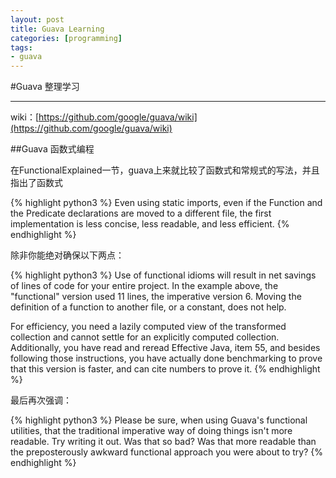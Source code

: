 ```yaml
---
layout: post
title: Guava Learning
categories: [programming]
tags:
- guava
---
```


#Guava 整理学习

------

wiki：[https://github.com/google/guava/wiki](https://github.com/google/guava/wiki)

##Guava 函数式编程

在FunctionalExplained一节，guava上来就比较了函数式和常规式的写法，并且指出了函数式

{% highlight python3 %}
Even using static imports, even if the Function and the Predicate declarations are moved to a different file, the first implementation is less concise, less readable, and less efficient.
{% endhighlight %}

除非你能绝对确保以下两点：

{% highlight python3 %}
Use of functional idioms will result in net savings of lines of code for your entire project. In the example above, the "functional" version used 11 lines, the imperative version 6. Moving the definition of a function to another file, or a constant, does not help.

For efficiency, you need a lazily computed view of the transformed collection and cannot settle for an explicitly computed collection. Additionally, you have read and reread Effective Java, item 55, and besides following those instructions, you have actually done benchmarking to prove that this version is faster, and can cite numbers to prove it.
{% endhighlight %}

最后再次强调：

{% highlight python3 %}
Please be sure, when using Guava's functional utilities, that the traditional imperative way of doing things isn't more readable. Try writing it out. Was that so bad? Was that more readable than the preposterously awkward functional approach you were about to try?
{% endhighlight %}


